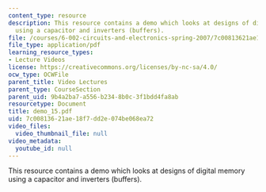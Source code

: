 ```yaml
---
content_type: resource
description: This resource contains a demo which looks at designs of digital memory
  using a capacitor and inverters (buffers).
file: /courses/6-002-circuits-and-electronics-spring-2007/7c00813621ae18f7dd2e074be068ea72_demo_15.pdf
file_type: application/pdf
learning_resource_types:
- Lecture Videos
license: https://creativecommons.org/licenses/by-nc-sa/4.0/
ocw_type: OCWFile
parent_title: Video Lectures
parent_type: CourseSection
parent_uid: 9b4a2ba7-a556-b234-8b0c-3f1bdd4fa8ab
resourcetype: Document
title: demo_15.pdf
uid: 7c008136-21ae-18f7-dd2e-074be068ea72
video_files:
  video_thumbnail_file: null
video_metadata:
  youtube_id: null
---
```

This resource contains a demo which looks at designs of digital memory using a capacitor and inverters (buffers).
